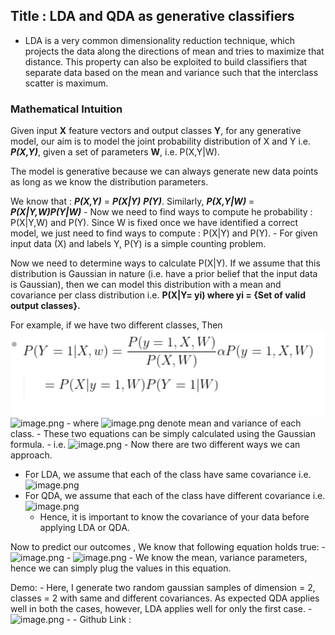 ## Title : LDA and QDA as generative classifiers
- LDA is a very common dimensionality reduction technique, which projects the data along the directions of mean and tries to maximize that distance. This property can also be exploited to build classifiers that separate data based on the mean and variance such that the interclass scatter is maximum.

### Mathematical Intuition
Given input **X** feature vectors and output classes **Y**, for any generative model, our aim is to model the joint probability distribution of X and Y i.e. **_P(X,Y)_**, given a set of parameters **W**, i.e. P(X,Y|W).

The model is generative because we can always generate new data points as long as we know the distribution parameters.

We know that : **_P(X,Y)_** = **_P(X|Y)_** **_P(Y)_**.
Similarly, **_P(X,Y|W)_** = **_P(X|Y,W)P(Y|W)_**
    - Now we need to find ways to compute he probability : P(X|Y,W) and P(Y). Since W is fixed once we have identified a correct model, we just need to find ways to compute : P(X|Y) and P(Y).
    - For given input data (X) and labels Y, P(Y) is a simple counting problem.

Now we need to determine ways to calculate P(X|Y). If we assume that this distribution is Gaussian in nature (i.e. have a prior belief that the input data is Gaussian), then we can model this distribution with a mean and covariance per class distribution i.e. **P(X|Y= yi) where yi = {Set of valid output classes}.**

For example, if we have two different classes, Then 
![image.png](LDA_QDA/img/img1.png)
![image.png](https://hypernotes.zenkit.com/api/v1/lists/2703885/files/5j-w1V_TO)
    - where ![image.png](https://hypernotes.zenkit.com/api/v1/lists/2703885/files/_iktXL3rnE) denote mean and variance of each class.
    - These two equations can be simply calculated using the Gaussian formula.
    - i.e. ![image.png](https://hypernotes.zenkit.com/api/v1/lists/2703885/files/JrDGGpFTh)
    - Now there are two different ways we can approach.
- For LDA, we assume that each of the class have same covariance i.e. ![image.png](https://hypernotes.zenkit.com/api/v1/lists/2703885/files/BYZ16g83P)
- For QDA, we assume that each of the class have different covariance i.e. ![image.png](https://hypernotes.zenkit.com/api/v1/lists/2703885/files/vAsx2NG6P)
    - Hence, it is important to know the covariance of your data before applying LDA or QDA.


Now to predict our outcomes , We know that following equation holds true:
        - ![image.png](https://hypernotes.zenkit.com/api/v1/lists/2703885/files/jVjl3PI7g)
            - ![image.png](https://hypernotes.zenkit.com/api/v1/lists/2703885/files/uy6wl8GTh)
    - We know the mean, variance parameters, hence we can simply plug the values in this equation.
    
Demo:
    - Here, I generate two random gaussian samples of dimension = 2, classes = 2 with same and different covariances. As expected QDA applies well in both the cases, however, LDA applies well for only the first case.
    - ![image.png](https://hypernotes.zenkit.com/api/v1/lists/2703885/files/Iq9Ljqskl)
    - 
    - Github Link :
    
